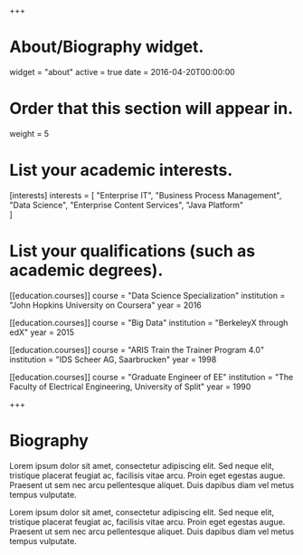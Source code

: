 +++
# About/Biography widget.
widget = "about"
active = true
date = 2016-04-20T00:00:00

# Order that this section will appear in.
weight = 5

# List your academic interests.
[interests]
  interests = [
    "Enterprise IT",
    "Business Process Management",
    "Data Science",
    "Enterprise Content Services",
    "Java Platform"   
  ]

# List your qualifications (such as academic degrees).
 [[education.courses]]
  course = "Data Science Specialization"
  institution = "John Hopkins University on Coursera"
  year = 2016

[[education.courses]]
  course = "Big Data"
  institution = "BerkeleyX through edX"
  year = 2015 

[[education.courses]]
  course = "ARIS Train the Trainer Program 4.0"
  institution = "IDS Scheer AG, Saarbrucken"
  year = 1998 

[[education.courses]]
  course = "Graduate Engineer of EE"
  institution = "The Faculty of Electrical Engineering, University of Split"
  year = 1990
 
+++

# Biography

Lorem ipsum dolor sit amet, consectetur adipiscing elit. Sed neque elit, tristique placerat feugiat ac, facilisis vitae arcu. Proin eget egestas augue. Praesent ut sem nec arcu pellentesque aliquet. Duis dapibus diam vel metus tempus vulputate. 

Lorem ipsum dolor sit amet, consectetur adipiscing elit. Sed neque elit, tristique placerat feugiat ac, facilisis vitae arcu. Proin eget egestas augue. Praesent ut sem nec arcu pellentesque aliquet. Duis dapibus diam vel metus tempus vulputate. 
